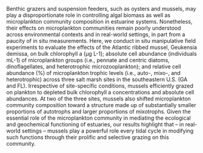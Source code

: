 Benthic grazers and suspension feeders, such as oysters and mussels, may play a disproportionate role in controlling algal biomass as well as microplankton community composition in estuarine systems. Nonetheless, their effects on microplankton communities remain poorly understood across environmental contexts and in real-world settings, in part from a paucity of in situ measurements. Here, we conduct in situ manipulative field experiments to evaluate the effects of the Atlantic ribbed mussel, Geukensia demissa, on bulk chlorophyll a (µg L-1); absolute cell abundance (individuals mL-1) of microplankton groups (i.e., pennate and centric diatoms, dinoflagellates, and heterotrophic microzooplankton); and relative cell abundance (%) of microplankton trophic levels (i.e., auto-, mixo-, and heterotrophic) across three salt marsh sites in the southeastern U.S. (GA and FL). Irrespective of site-specific conditions, mussels efficiently grazed on plankton to depleted bulk chlorophyll a concentrations and absolute cell abundances. At two of the three sites, mussels also shifted microplankton community composition toward a structure made up of substantially smaller proportions of autotrophs and larger proportions of mixotrophs. Given the essential role of the microplankton community in mediating the ecological and geochemical functioning of estuaries, our results highlight that – in real-world settings – mussels play a powerful role every tidal cycle in modifying such functions through their prolific and selective grazing on this community.  
